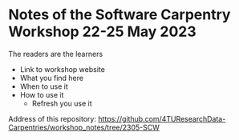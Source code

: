 
# Notes of the Software Carpentry Workshop 22-25 May 2023

The readers are the learners

* Link to workshop website
* What you find here
* When to use it
* How to use it 
	* Refresh you use it

Address of this repository: 
https://github.com/4TUResearchData-Carpentries/workshop_notes/tree/2305-SCW
